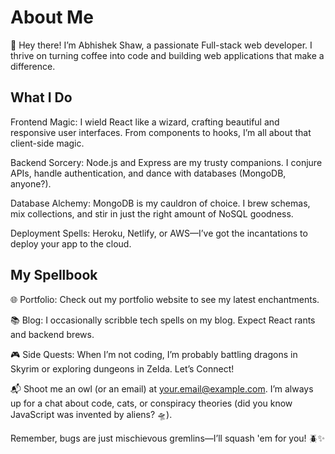 
<h1> About Me </h1>
👋 Hey there! I’m Abhishek Shaw, a passionate Full-stack web developer. I thrive on turning coffee into code and building web applications that make a difference.

<h2>What I Do</h2>

Frontend Magic: I wield React like a wizard, crafting beautiful and responsive user interfaces. From components to hooks, I’m all about that client-side magic.

Backend Sorcery: Node.js and Express are my trusty companions. I conjure APIs, handle authentication, and dance with databases (MongoDB, anyone?).

Database Alchemy: MongoDB is my cauldron of choice. I brew schemas, mix collections, and stir in just the right amount of NoSQL goodness.

Deployment Spells: Heroku, Netlify, or AWS—I’ve got the incantations to deploy your app to the cloud.

<h2>  My Spellbook </h2>

🌐 Portfolio: Check out my portfolio website to see my latest enchantments.

📚 Blog: I occasionally scribble tech spells on my blog. Expect React rants and backend brews.

🎮 Side Quests: When I’m not coding, I’m probably battling dragons in Skyrim or exploring dungeons in Zelda.
Let’s Connect!

📬 Shoot me an owl (or an email) at your.email@example.com. I’m always up for a chat about code, cats, or conspiracy theories (did you know JavaScript was invented by aliens? 🛸).

Remember, bugs are just mischievous gremlins—I’ll squash 'em for you! 🪲✨
